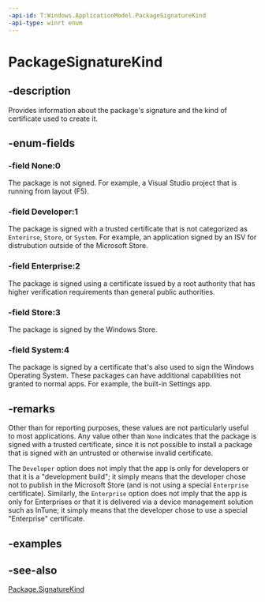 ```yaml
---
-api-id: T:Windows.ApplicationModel.PackageSignatureKind
-api-type: winrt enum
---
```


<!-- Enumeration syntax
public enum Windows.ApplicationModel.PackageSignatureKind : int
-->

# PackageSignatureKind

## -description
Provides information about the package's signature and the kind of certificate used to create it.

## -enum-fields
### -field None:0
The package is not signed. For example, a Visual Studio project that is running from layout (F5).

### -field Developer:1
The package is signed with a trusted certificate that is not categorized as `Enterirse`, `Store`, or `System`. For example, an application signed by an ISV for distrubution outside of the Microsoft Store.

### -field Enterprise:2
The package is signed using a certificate issued by a root authority that has higher verification requirements than general public authorities. 

### -field Store:3
The package is signed by the Windows Store.

### -field System:4
The package is signed by a certificate that's also used to sign the Windows Operating System. These packages can have additional capabilities not granted to normal apps. For example, the built-in Settings app.

## -remarks
Other than for reporting purposes, these values are not particularly useful to most applications. Any value other than `None` indicates that the package is signed with a trusted certificate, since it is not possible to install a package that is signed with an untrusted or otherwise invalid certificate. 

The `Developer` option does not imply that the app is only for developers or that it is a "development build"; it simply means that the developer chose not to publish in the Microsoft Store (and is not using a special `Enterprise` certificate). Similarly, the `Enterprise` option does not imply that the app is only for Enterprises or that it is delivered via a device  management solution such as InTune; it simply means that the developer chose to use a special "Enterprise" certificate.

## -examples

## -see-also
[Package.SignatureKind](package_signaturekind.md)

